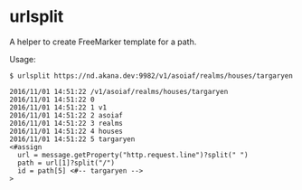 # urlsplit

A helper to create FreeMarker template for a path.

Usage:

```
$ urlsplit https://nd.akana.dev:9982/v1/asoiaf/realms/houses/targaryen

2016/11/01 14:51:22 /v1/asoiaf/realms/houses/targaryen
2016/11/01 14:51:22 0
2016/11/01 14:51:22 1 v1
2016/11/01 14:51:22 2 asoiaf
2016/11/01 14:51:22 3 realms
2016/11/01 14:51:22 4 houses
2016/11/01 14:51:22 5 targaryen
<#assign
  url = message.getProperty("http.request.line")?split(" ")
  path = url[1]?split("/")
  id = path[5] <#-- targaryen -->
>
```


